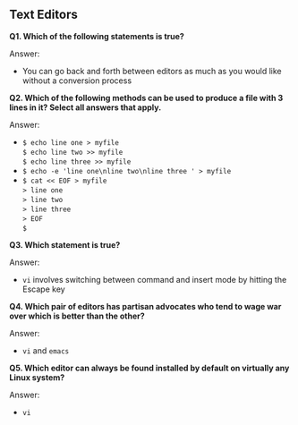 ## Text Editors

**Q1. Which of the following statements is true?**

Answer: 
* You can go back and forth between editors as much as you would like without a conversion process

**Q2. Which of the following methods can be used to produce a file with 3 lines in it? Select all answers that apply.**

Answer:
*	`$ echo line one > myfile`
<br>`$ echo line two >> myfile`
<br>`$ echo line three >> myfile`
* `$ echo -e 'line one\nline two\nline three ' > myfile`
*	`$ cat << EOF > myfile`
<br>`> line one`
<br>`> line two`
<br>`> line three`
<br>`> EOF`
<br>`$`

**Q3. Which statement is true?**

Answer:	
* `vi` involves switching between command and insert mode by hitting the Escape key

**Q4. Which pair of editors has partisan advocates who tend to wage war over which is better than the other?**

Answer:	
* `vi` and `emacs`

**Q5. Which editor can always be found installed by default on virtually any Linux system?**

Answer:	
* `vi`



